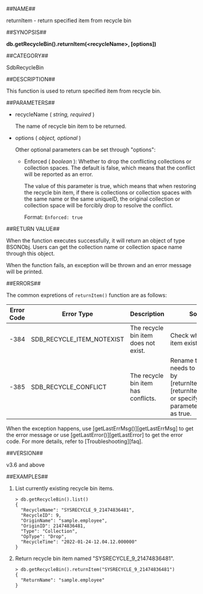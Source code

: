 ##NAME##

returnItem - return specified item from recycle bin

##SYNOPSIS##

**db.getRecycleBin().returnItem(\<recycleName\>, [options])**

##CATEGORY##

SdbRecycleBin

##DESCRIPTION##

This function is used to return specified item from recycle bin.

##PARAMETERS##

* recycleName ( *string, required* )

    The name of recycle bin item to be returned.

* options ( *object, optional* )

    Other optional parameters can be set through "options":

    - Enforced ( *boolean* ): Whether to drop the conflicting collections or collection spaces. The default is false, which means that the conflict will be reported as an error.

        The value of this parameter is true, which means that when restoring the recycle bin item, if there is  collections or collection spaces with the same name or the same uniqueID, the original collection or collection space will be forcibly drop to resolve the conflict.

        Format: `Enforced: true`

##RETURN VALUE##

When the function executes successfully,  it will return an object of type BSONObj. Users can get the collection name or collection space name through this object.

When the function fails, an exception will be thrown and an error message will be printed.

##ERRORS##

The common expretions of `returnItem()` function are as follows:

| Error Code | Error Type | Description | Solution |
| ------ | ------ | --- | ------ |
| -384 | SDB_RECYCLE_ITEM_NOTEXIST | The recycle bin item does not exist. | Check whether the item exists or not. |
| -385 | SDB_RECYCLE_CONFLICT | The recycle bin item has conflicts. | Rename the item that needs to be restored by [returnItemToName()][returnItemToName], or specify the parameter "Enforced" as true. |

When the exception happens, use [getLastErrMsg()][getLastErrMsg] to get the error message or use [getLastError()][getLastError] to get the error code. For more details, refer to [Troubleshooting][faq].

##VERSION##

v3.6 and above

##EXAMPLES##

1. List currently existing recycle bin items.

    ```lang-javascript
    > db.getRecycleBin().list()
    {
      "RecycleName": "SYSRECYCLE_9_21474836481",
      "RecycleID": 9,
      "OriginName": "sample.employee",
      "OriginID": 21474836481,
      "Type": "Collection",
      "OpType": "Drop",
      "RecycleTime": "2022-01-24-12.04.12.000000"
    }
    ```

2. Return recycle bin item named "SYSRECYCLE_9_21474836481".

    ```lang-javascript
    > db.getRecycleBin().returnItem("SYSRECYCLE_9_21474836481")
    {
      "ReturnName": "sample.employee"
    }
    ```

[^_^]:
      Links
[getLastErrMsg]:manual/Manual/Sequoiadb_Command/Global/getLastErrMsg.md
[getLastError]:manual/Manual/Sequoiadb_Command/Global/getLastError.md
[faq]:manual/FAQ/faq_sdb.md
[error_code]:manual/Manual/Sequoiadb_error_code.md
[returnItemToName]:manual/Manual/Sequoiadb_Command/SdbRecycleBin/returnItemToName.md
